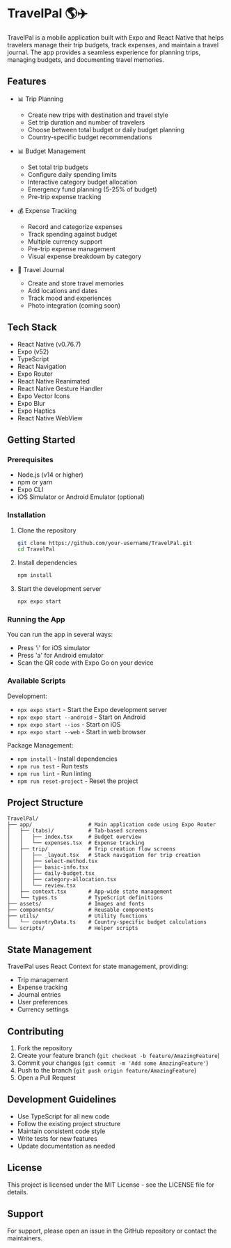 # TravelPal 🌎✈️

TravelPal is a mobile application built with Expo and React Native that helps travelers manage their trip budgets, track expenses, and maintain a travel journal. The app provides a seamless experience for planning trips, managing budgets, and documenting travel memories.

## Features

- 📊 Trip Planning
  - Create new trips with destination and travel style
  - Set trip duration and number of travelers
  - Choose between total budget or daily budget planning
  - Country-specific budget recommendations

- 📊 Budget Management
  - Set total trip budgets
  - Configure daily spending limits
  - Interactive category budget allocation
  - Emergency fund planning (5-25% of budget)
  - Pre-trip expense tracking

- 💰 Expense Tracking
  - Record and categorize expenses
  - Track spending against budget
  - Multiple currency support
  - Pre-trip expense management
  - Visual expense breakdown by category

- 📝 Travel Journal
  - Create and store travel memories
  - Add locations and dates
  - Track mood and experiences
  - Photo integration (coming soon)

## Tech Stack

- React Native (v0.76.7)
- Expo (v52)
- TypeScript
- React Navigation
- Expo Router
- React Native Reanimated
- React Native Gesture Handler
- Expo Vector Icons
- Expo Blur
- Expo Haptics
- React Native WebView

## Getting Started

### Prerequisites

- Node.js (v14 or higher)
- npm or yarn
- Expo CLI
- iOS Simulator or Android Emulator (optional)

### Installation

1. Clone the repository
   ```bash
   git clone https://github.com/your-username/TravelPal.git
   cd TravelPal
   ```

2. Install dependencies
   ```bash
   npm install
   ```

3. Start the development server
   ```bash
   npx expo start
   ```

### Running the App

You can run the app in several ways:
- Press 'i' for iOS simulator
- Press 'a' for Android emulator
- Scan the QR code with Expo Go on your device

### Available Scripts

Development:
- `npx expo start` - Start the Expo development server
- `npx expo start --android` - Start on Android
- `npx expo start --ios` - Start on iOS
- `npx expo start --web` - Start in web browser

Package Management:
- `npm install` - Install dependencies
- `npm run test` - Run tests
- `npm run lint` - Run linting
- `npm run reset-project` - Reset the project

## Project Structure

```
TravelPal/
├── app/                  # Main application code using Expo Router
│   ├── (tabs)/           # Tab-based screens
│   │   ├── index.tsx     # Budget overview
│   │   └── expenses.tsx  # Expense tracking
│   ├── trip/             # Trip creation flow screens
│   │   ├── _layout.tsx   # Stack navigation for trip creation
│   │   ├── select-method.tsx
│   │   ├── basic-info.tsx
│   │   ├── daily-budget.tsx
│   │   ├── category-allocation.tsx
│   │   └── review.tsx
│   ├── context.tsx       # App-wide state management
│   └── types.ts          # TypeScript definitions
├── assets/               # Images and fonts
├── components/           # Reusable components
├── utils/                # Utility functions
│   └── countryData.ts    # Country-specific budget calculations
└── scripts/              # Helper scripts
```

## State Management

TravelPal uses React Context for state management, providing:
- Trip management
- Expense tracking
- Journal entries
- User preferences
- Currency settings

## Contributing

1. Fork the repository
2. Create your feature branch (`git checkout -b feature/AmazingFeature`)
3. Commit your changes (`git commit -m 'Add some AmazingFeature'`)
4. Push to the branch (`git push origin feature/AmazingFeature`)
5. Open a Pull Request

## Development Guidelines

- Use TypeScript for all new code
- Follow the existing project structure
- Maintain consistent code style
- Write tests for new features
- Update documentation as needed

## License

This project is licensed under the MIT License - see the LICENSE file for details.

## Support

For support, please open an issue in the GitHub repository or contact the maintainers.